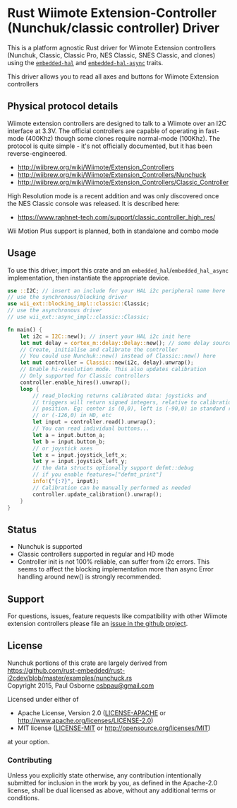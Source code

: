 # Rust Wiimote Extension-Controller (Nunchuk/classic controller) Driver

This is a platform agnostic Rust driver for Wiimote Extension controllers (Nunchuk, Classic, Classic Pro, NES Classic, SNES Classic, and clones) using the [`embedded-hal`] and [`embedded-hal-async`] traits.

This driver allows you to read all axes and buttons for Wiimote Extension controllers

## Physical protocol details

Wiimote extension controllers are designed to talk to a Wiimote over an I2C interface at 3.3V.
The official controllers are capable of operating in fast-mode (400Khz) though some clones require normal-mode (100Khz).
The protocol is quite simple - it's not officially documented, but it has been reverse-engineered.

- http://wiibrew.org/wiki/Wiimote/Extension_Controllers
- http://wiibrew.org/wiki/Wiimote/Extension_Controllers/Nunchuck
- http://wiibrew.org/wiki/Wiimote/Extension_Controllers/Classic_Controller

High Resolution mode is a recent addition and was only discovered once the NES Classic console was released. It is described here:
- https://www.raphnet-tech.com/support/classic_controller_high_res/


Wii Motion Plus support is planned, both in standalone and combo mode

## Usage

To use this driver, import this crate and an `embedded_hal`/`embedded_hal_async` implementation,
then instantiate the appropriate device.

```rust
use ::I2C; // insert an include for your HAL i2c peripheral name here
// use the synchronous/blocking driver
use wii_ext::blocking_impl::classic::Classic;
// use the asynchronous driver
// use wii_ext::async_impl::classic::Classic;

fn main() {
    let i2c = I2C::new(); // insert your HAL i2c init here
    let mut delay = cortex_m::delay::Delay::new(); // some delay source as well
    // Create, initialise and calibrate the controller
    // You could use Nunchuk::new() instead of Classic::new() here
    let mut controller = Classic::new(i2c, delay).unwrap();
    // Enable hi-resolution mode. This also updates calibration
    // Only supported for Classic controllers
    controller.enable_hires().unwrap();
    loop {
        // read_blocking returns calibrated data: joysticks and
        // triggers will return signed integers, relative to calibration
        // position. Eg: center is (0,0), left is (-90,0) in standard resolution
        // or (-126,0) in HD, etc
        let input = controller.read().unwrap();
        // You can read individual buttons...
        let a = input.button_a;
        let b = input.button_b;
        // or joystick axes
        let x = input.joystick_left_x;
        let y = input.joystick_left_y;
        // the data structs optionally support defmt::debug
        // if you enable features=["defmt_print"]
        info!("{:?}", input);
        // Calibration can be manually performed as needed
        controller.update_calibration().unwrap();
    }
}
```

## Status

- Nunchuk is supported
- Classic controllers supported in regular and HD mode
- Controller init is not 100% reliable, can suffer from i2c errors. This seems to affect the blocking implementation more than async
  Error handling around new() is strongly recommended.

## Support

For questions, issues, feature requests like compatibility with other Wiimote extension controllers please file an
[issue in the github project](https://github.com/9names/wii-ext-rs/issues).

## License

Nunchuk portions of this crate are largely derived from  
https://github.com/rust-embedded/rust-i2cdev/blob/master/examples/nunchuck.rs  
Copyright 2015, Paul Osborne <osbpau@gmail.com>

Licensed under either of

 * Apache License, Version 2.0 ([LICENSE-APACHE](LICENSE-APACHE) or
   http://www.apache.org/licenses/LICENSE-2.0)
 * MIT license ([LICENSE-MIT](LICENSE-MIT) or
   http://opensource.org/licenses/MIT)

at your option.

### Contributing

Unless you explicitly state otherwise, any contribution intentionally submitted
for inclusion in the work by you, as defined in the Apache-2.0 license, shall
be dual licensed as above, without any additional terms or conditions.

[`embedded-hal`]: https://crates.io/crates/embedded-hal
[`embedded-hal-async`]: https://crates.io/crates/embedded-hal-async